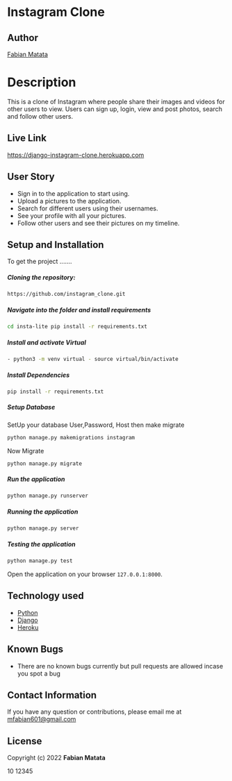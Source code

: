 # Instagram Clone

## Author
[Fabian Matata](https://github.com/FabianMatata)  

  
# Description  
This is a clone of  Instagram where people share their  images and videos for other users to view. 
Users can sign up, login, view and post photos, search and follow other users.

##  Live Link  
https://django-instagram-clone.herokuapp.com
  
 
## User Story  
  
* Sign in to the application to start using.  
* Upload a pictures to the application. 
* Search for different users using their usernames.  
* See your profile with all your pictures.  
* Follow other users and see their pictures on my timeline.  
  

  
## Setup and Installation  
To get the project .......  
  
##### Cloning the repository:  
 ```bash 
 https://github.com/instagram_clone.git 
```
##### Navigate into the folder and install requirements  
 ```bash 
cd insta-lite pip install -r requirements.txt 
```
##### Install and activate Virtual  
 ```bash 
- python3 -m venv virtual - source virtual/bin/activate  
```  
##### Install Dependencies  
 ```bash 
 pip install -r requirements.txt 
```  
 ##### Setup Database  
  SetUp your database User,Password, Host then make migrate  
 ```bash 
python manage.py makemigrations instagram
 ``` 
 Now Migrate  
 ```bash 
 python manage.py migrate 
```
##### Run the application  
 ```bash 
 python manage.py runserver 
``` 
##### Running the application  
 ```bash 
 python manage.py server 
```
##### Testing the application  
 ```bash 
 python manage.py test 
```
Open the application on your browser `127.0.0.1:8000`.  
  
  
## Technology used  
  
* [Python](https://www.python.org/)  
* [Django](https://docs.djangoproject.com/en/2.2/)  
* [Heroku](https://heroku.com)  
  
  
## Known Bugs  
* There are no known bugs currently but pull requests are allowed incase you spot a bug  
  
## Contact Information   
If you have any question or contributions, please email me at mfabian601@gmail.com
  
## License 

Copyright (c) 2022 **Fabian Matata**


10
12345